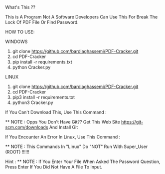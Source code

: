 What's This ??

This is A Program Not A Software Developers Can Use This For Break The Lock Of PDF File Or Find Password.

HOW TO USE:

WINDOWS
1. git clone https://github.com/bardiaghassemi/PDF-Cracker.git
2. cd PDF-Cracker
3. pip install -r requirements.txt
4. python Cracker.py

LINUX
1. git clone https://github.com/bardiaghassemi/PDF-Cracker.git
2. cd PDF-Cracker
3. pip3 install -r requirements.txt
4. python3 Cracker.py

If You Can't Download This, Use This Command :

** NOTE : Opps You Don't Have Git?? Get This Web Site https://git-scm.com/downloads And Install Git

If You Encounter An Error In Linux, Use This Command : 

** NOTE : This Commands In "Linux" Do "NOT" Run With Super_User (ROOT) !!!!!!

Hint :
** NOTE : If You Enter Your File When Asked The Password Question, Press Enter If You Did Not Have A File To Input.
